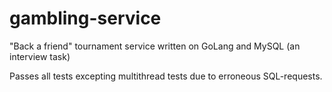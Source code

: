 # gambling-service
"Back a friend" tournament service written on GoLang and MySQL (an interview task)

Passes all tests excepting multithread tests due to erroneous SQL-requests.
